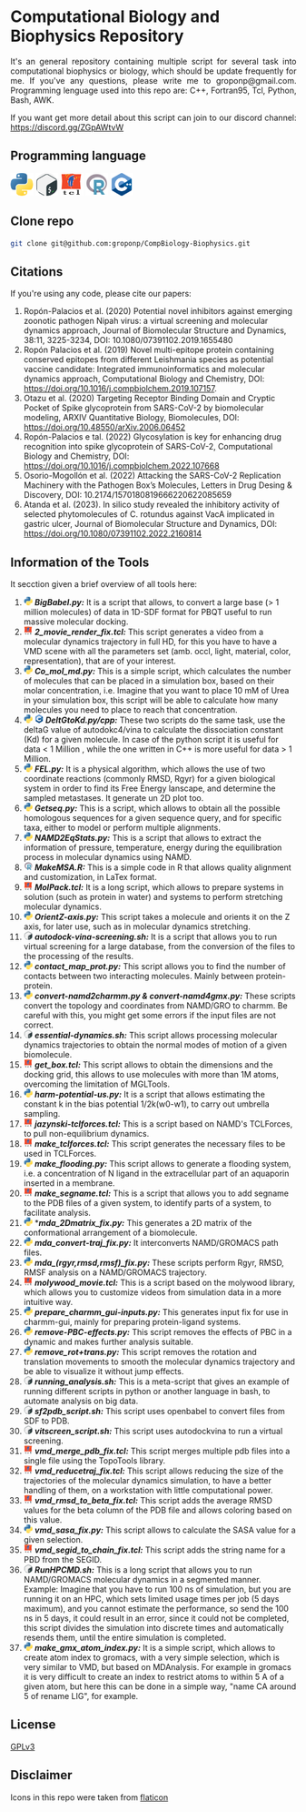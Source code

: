 # Computational Biology and Biophysics Repository
<div style="text-align: justify">
It's an general repository containing multiple script for several task into computational biophysics or biology, which should be update frequently for me.
If you've any questions, please write me to groponp@gmail.com. Programming lenguage used into this repo are: C++, Fortran95, Tcl, Python, Bash, AWK. 

If you want get more detail about this script can join to our discord channel: https://discord.gg/ZGpAWtvW 
</div>

## Programming language 
<img src="figures/python.png" width="40" height="40"> <img src="figures/gnu-bash.png" width="40" height="40"> <img src="figures/tcl.png" width="40" height="40"> <img src="figures/r.png" width="40" height="40"> <img src="figures/c-.png" width="40" height="40">

## Clone repo
```bash
git clone git@github.com:groponp/CompBiology-Biophysics.git
```

## Citations
If you're using any code, please cite our papers: 
1. Ropón-Palacios et al.  (2020) Potential novel inhibitors against emerging zoonotic pathogen Nipah virus: a virtual screening and molecular dynamics approach, Journal of Biomolecular Structure and Dynamics, 38:11, 3225-3234, DOI: 10.1080/07391102.2019.1655480
2. Ropón Palacios et al. (2019) Novel multi-epitope protein containing conserved epitopes from different Leishmania species as potential vaccine candidate: Integrated immunoinformatics and molecular dynamics approach, Computational Biology and Chemistry, DOI: https://doi.org/10.1016/j.compbiolchem.2019.107157.
3. Otazu et al. (2020) Targeting Receptor Binding Domain and Cryptic Pocket of Spike glycoprotein from SARS-CoV-2 by biomolecular modeling, ARXIV Quantitative Biology, Biomolecules, DOI: https://doi.org/10.48550/arXiv.2006.06452
4. Ropón-Palacios e tal. (2022) Glycosylation is key for enhancing drug recognition into spike glycoprotein of SARS-CoV-2, Computational Biology and Chemistry, DOI: https://doi.org/10.1016/j.compbiolchem.2022.107668
5. Osorio-Mogollón et al. (2022) Attacking the SARS-CoV-2 Replication Machinery with the Pathogen Box’s Molecules, Letters in Drug Desing & Discovery, DOI: 10.2174/1570180819666220622085659 
6. Atanda et al. (2023). In silico study revealed the inhibitory activity of selected phytomolecules of C. rotundus against VacA implicated in gastric ulcer, Journal of Biomolecular Structure and Dynamics, DOI: https://doi.org/10.1080/07391102.2022.2160814 


## Information of the Tools
It secction given a brief overview of all tools here: 
1. <img src="figures/python.png" width="15" height="15"> ***BigBabel.py:*** It is a script that allows, to convert a large base (> 1 million molecules) of data in 1D-SDF format for PBQT useful to run massive molecular docking.
2. <img src="figures/tcl.png" width="15" height="15"> ***2_movie_render_fix.tcl:*** This script generates a video from a molecular dynamics trajectory in full HD, for this you have to have a VMD scene with all the parameters set (amb. occl, light, material, color, representation), that are of your interest.
3. <img src="figures/python.png" width="15" height="15"> ***Co_mol_md.py:*** This is a simple script, which calculates the number of molecules that can be placed in a simulation box, based on their molar concentration, i.e. Imagine that you want to place 10 mM of Urea in your simulation box, this script will be able to calculate how many molecules you need to place to reach that concentration.
4. <img src="figures/python.png" width="15" height="15"> <img src="figures/c-.png" width="15" height="15"> ***DeltGtoKd.py/cpp:*** These two scripts do the same task, use the deltaG value of autodokc4/vina to calculate the dissociation constant (Kd) for a given molecule. In case of the python script it is useful for data < 1 Million , while the one written in C++ is more useful for data > 1 Million.
5. <img src="figures/python.png" width="15" height="15"> ***FEL.py:*** It is a physical algorithm, which allows the use of two coordinate reactions (commonly RMSD, Rgyr) for a given biological system in order to find its Free Energy lanscape, and determine the sampled metastases. It generate un 2D plot too. 
6. <img src="figures/python.png" width="15" height="15"> ***Getseq.py:*** This is a script, which allows to obtain all the possible homologous sequences for a given sequence query, and for specific taxa, either to model or perform multiple alignments.
7. <img src="figures/python.png" width="15" height="15"> ***NAMD2EqStats.py:*** This is a script that allows to extract the information of pressure, temperature, energy during the equilibration process in molecular dynamics using NAMD.
8. <img src="figures/r.png" width="15" height="15"> ***MakeMSA.R:*** This is a simple code in R that allows quality alignment and customization, in LaTex format.
9. <img src="figures/tcl.png" width="15" height="15"> ***MolPack.tcl:*** It is a long script, which allows to prepare systems in solution (such as protein in water) and systems to perform stretching molecular dynamics.
10. <img src="figures/python.png" width="15" height="15"> ***OrientZ-axis.py:*** This script takes a molecule and orients it on the Z axis, for later use, such as in molecular dynamics stretching.
11. <img src="figures/gnu-bash.png" width="15" height="15"> ***autodock-vina-screening.sh:*** It is a script that allows you to run virtual screening for a large database, from the conversion of the files to the processing of the results.
12. <img src="figures/python.png" width="15" height="15"> ***contact_map_prot.py:*** This script allows you to find the number of contacts between two interacting molecules. Mainly between protein-protein.
13. <img src="figures/python.png" width="15" height="15"> ***convert-namd2charmm.py & convert-namd4gmx.py:*** These scripts convert the topology and coordinates from NAMD/GRO to charmm. Be careful with this, you might get some errors if the input files are not correct.
14. <img src="figures/gnu-bash.png" width="15" height="15"> ***essential-dynamics.sh:*** This script allows processing molecular dynamics trajectories to obtain the normal modes of motion of a given biomolecule.
15. <img src="figures/tcl.png" width="15" height="15"> ***get_box.tcl:*** This script allows to obtain the dimensions and the docking grid, this allows to use molecules with more than 1M atoms, overcoming the limitation of MGLTools.
16. <img src="figures/python.png" width="15" height="15"> ***harm-potential-us.py:*** It is a script that allows estimating the constant k in the bias potential 1/2k(w0-w1), to carry out umbrella sampling.
17. <img src="figures/tcl.png" width="15" height="15"> ***jazynski-tclforces.tcl:*** This is a script based on NAMD's TCLForces, to pull non-equilibrium dynamics.
18. <img src="figures/tcl.png" width="15" height="15"> ***make_tclforces.tcl:*** This script generates the necessary files to be used in TCLForces.
19. <img src="figures/python.png" width="15" height="15"> ***make_flooding.py:*** This script allows to generate a flooding system, i.e. a concentration of N ligand in the extracellular part of an aquaporin inserted in a membrane.
20. <img src="figures/tcl.png" width="15" height="15"> ***make_segname.tcl:*** This is a script that allows you to add segname to the PDB files of a given system, to identify parts of a system, to facilitate analysis.
21. <img src="figures/python.png" width="15" height="15"> ****mda_2Dmatrix_fix.py:*** This generates a 2D matrix of the conformational arrangement of a biomolecule.
22. <img src="figures/python.png" width="15" height="15">  ***mda_convert-traj_fix.py:*** It interconverts NAMD/GROMACS path files.
23. <img src="figures/python.png" width="15" height="15"> ***mda_(rgyr,rmsd,rmsf)_fix.py:*** These scripts perform Rgyr, RMSD, RMSF analysis on a NAMD/GROMACS trajectory.
24. <img src="figures/tcl.png" width="15" height="15"> ***molywood_movie.tcl:*** This is a script based on the molywood library, which allows you to customize videos from simulation data in a more intuitive way.
25. <img src="figures/python.png" width="15" height="15"> ***prepare_charmm_gui-inputs.py:*** This generates input fix for use in charmm-gui, mainly for preparing protein-ligand systems. 
26. <img src="figures/python.png" width="15" height="15"> ***remove-PBC-effects.py:***  This script removes the effects of PBC in a dynamic and makes further analysis suitable.
27. <img src="figures/python.png" width="15" height="15"> ***remove_rot+trans.py:*** This script removes the rotation and translation movements to smooth the molecular dynamics trajectory and be able to visualize it without jump effects.
28. <img src="figures/gnu-bash.png" width="15" height="15"> ***running_analysis.sh:*** This is a meta-script that gives an example of running different scripts in python or another language in bash, to automate analysis on big data.
29. <img src="figures/gnu-bash.png" width="15" height="15"> ***sf2pdb_script.sh:*** This script uses openbabel to convert files from SDF to PDB.
30. <img src="figures/gnu-bash.png" width="15" height="15"> ***vitscreen_script.sh:*** This script uses autodockvina to run a virtual screening.
31. <img src="figures/tcl.png" width="15" height="15"> ***vmd_merge_pdb_fix.tcl:*** This script merges multiple pdb files into a single file using the TopoTools library.
32. <img src="figures/tcl.png" width="15" height="15"> ***vmd_reducetraj_fix.tcl:*** This script allows reducing the size of the trajectories of the molecular dynamics simulation, to have a better handling of them, on a workstation with little computational power.
33. <img src="figures/tcl.png" width="15" height="15"> ***vmd_rmsd_to_beta_fix.tcl:*** This script adds the average RMSD values for the beta column of the PDB file and allows coloring based on this value.
34. <img src="figures/python.png" width="15" height="15"> ***vmd_sasa_fix.py:*** This script allows to calculate the SASA value for a given selection.
35. <img src="figures/tcl.png" width="15" height="15"> ***vmd_segid_to_chain_fix.tcl:*** This script adds the string name for a PBD from the SEGID.
36. <img src="figures/gnu-bash.png" width="15" height="15"> ***RunHPCMD.sh:*** This is a long script that allows you to run NAMD/GROMACS molecular dynamics in a segmented manner. Example: Imagine that you have to run 100 ns of simulation, but you are running it on an HPC, which sets limited usage times per job (5 days maximum), and you cannot estimate the performance, so send the 100 ns in 5 days, it could result in an error, since it could not be completed, this script divides the simulation into discrete times and automatically resends them, until the entire simulation is completed.
37. <img src="figures/python.png" width="15" height="15"> ***make_gmx_atom_index.py:*** It is a simple script, which allows to create atom index to gromacs, with a very simple selection, which is very similar to VMD, but based on MDAnalysis. For example in gromacs it is very difficult to create an index to restrict atoms to within 5 A of a given atom, but here this can be done in a simple way, "name CA around 5 of rename LIG", for example.


## License 
[GPLv3](https://www.gnu.org/licenses/gpl-3.0.en.html)

## Disclaimer
Icons in this repo were taken from [flaticon](https://www.flaticon.com/free-icons/programming-language) 
